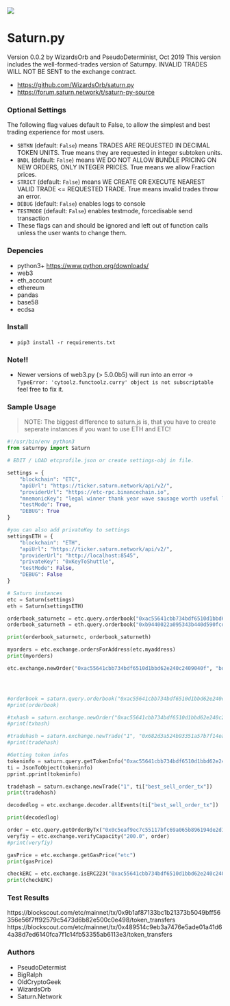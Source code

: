 <img src="https://forum.saturn.network/uploads/default/original/2X/e/e87ea6b5fb70b6044373d83cc89eb2d8a6c86449.png">

# Saturn.py
Version 0.0.2 by WizardsOrb and PseudoDeterminist, Oct 2019
This version includes the well-formed-trades version of Saturnpy. INVALID TRADES WILL NOT BE SENT to the exchange contract.

* https://github.com/WizardsOrb/saturn.py
* https://forum.saturn.network/t/saturn-py-source


### Optional Settings
The following flag values default to False, to allow the simplest and best trading experience for most users.
* `SBTKN` (default: `False`) means TRADES ARE REQUESTED IN DECIMAL TOKEN UNITS. True means they are requested in integer subtoken units.
* `BNDL` (default: `False`) means WE DO NOT ALLOW BUNDLE PRICING ON NEW ORDERS, ONLY INTEGER PRICES. True means we allow Fraction prices.
* `STRICT` (default: `False`) means WE CREATE OR EXECUTE NEAREST VALID TRADE <= REQUESTED TRADE. True means invalid trades throw an error.
* `DEBUG` (default: `False`) enables logs to console
* `TESTMODE` (default: `False`) enables testmode, forcedisable send transaction
* These flags can and should be ignored and left out of function calls unless the user wants to change them.

### Depencies
* python3+ https://www.python.org/downloads/
* web3
* eth_account
* ethereum
* pandas
* base58
* ecdsa

### Install
* `pip3 install -r requirements.txt`


### Note!!
* Newer versions of web3.py (> 5.0.0b5) will run into an error -> `TypeError: 'cytoolz.functoolz.curry' object is not subscriptable`
feel free to fix it.

### Sample Usage
> NOTE: The biggest difference to saturn.js is, that you have to create seperate instances if you want to use ETH and ETC!

~~~py
#!/usr/bin/env python3
from saturnpy import Saturn

# EDIT / LOAD etcprofile.json or create settings-obj in file.

settings = {
    "blockchain": "ETC",
    "apiUrl": "https://ticker.saturn.network/api/v2/",
    "providerUrl": "https://etc-rpc.binancechain.io",
    "mnemonicKey": "legal winner thank year wave sausage worth useful legal winner thank yellow",
    "testMode": True,
    "DEBUG": True
}

#you can also add privateKey to settings
settingsETH = {
    "blockchain": "ETH",
    "apiUrl": "https://ticker.saturn.network/api/v2/",
    "providerUrl": "http://localhost:8545",
    "privateKey": "0xKeyToShuttle",
    "testMode": False,
    "DEBUG": False
}

# Saturn instances
etc = Saturn(settings)
eth = Saturn(settingsETH)

orderbook_saturnetc = etc.query.orderbook("0xac55641cbb734bdf6510d1bbd62e240c2409040f")
orderbook_saturneth = eth.query.orderbook("0xb9440022a095343b440d590fcd2d7a3794bd76c8")

print(orderbook_saturnetc, orderbook_saturneth)

myorders = etc.exchange.ordersForAddress(etc.myaddress)
print(myorders)

etc.exchange.newOrder("0xac55641cbb734bdf6510d1bbd62e240c2409040f", "buy", "5000", "0.0001")




#orderbook = saturn.query.orderbook("0xac55641cbb734bdf6510d1bbd62e240c2409040f")
#print(orderbook)

#txhash = saturn.exchange.newOrder("0xac55641cbb734bdf6510d1bbd62e240c2409040f", "buy", "0.001", "0.00007")
#print(txhash)

#tradehash = saturn.exchange.newTrade("1", "0x682d3a524b93351a57b7f14ea3e9bddfe78309de8d5ee9af9eeb0ce1b24c255a")
#print(tradehash)

#Getting token infos
tokeninfo = saturn.query.getTokenInfo("0xac55641cbb734bdf6510d1bbd62e240c2409040f")
ti = JsonToObject(tokeninfo)
pprint.pprint(tokeninfo)

tradehash = saturn.exchange.newTrade("1", ti["best_sell_order_tx"])
print(tradehash)

decodedlog = etc.exchange.decoder.allEvents(ti["best_sell_order_tx"])

print(decodedlog)

order = etc.query.getOrderByTx("0x0c5eaf9ec7c55117bfc69a065b896194de2d17f46cc69920cb7bd265f371847b")
veryfiy = etc.exchange.verifyCapacity("200.0", order)
#print(veryfiy)

gasPrice = etc.exchange.getGasPrice("etc")
print(gasPrice)

checkERC = etc.exchange.isERC223("0xac55641cbb734bdf6510d1bbd62e240c2409040f")
print(checkERC)
~~~

### Test Results

<img src="https://forum.saturn.network/uploads/default/optimized/2X/2/24806fbfa24b779175da856d12f595c5e9aa1a6a_2_690x168.png" alt="">
https://blockscout.com/etc/mainnet/tx/0x9b1af87133bc1b21373b5049bff56356e56f7ff92579c5473d6b82e500c0e498/token_transfers
https://blockscout.com/etc/mainnet/tx/0x489514c9eb3a7476e5ade01a41d64a38d7ed6140fca7f1c14fb53355ab6113e3/token_transfers

### Authors

* PseudoDetermist
* BigRalph
* OldCryptoGeek
* WizardsOrb
* Saturn.Network
